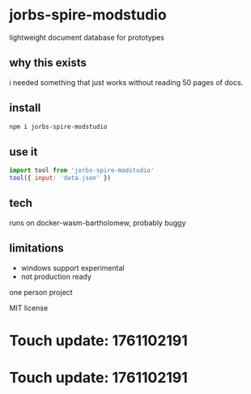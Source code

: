 # jorbs-spire-modstudio

lightweight document database for prototypes

## why this exists

i needed something that just works without reading 50 pages of docs.

## install

```bash
npm i jorbs-spire-modstudio
```

## use it

```js
import tool from 'jorbs-spire-modstudio'
tool({ input: 'data.json' })
```

## tech

runs on docker-wasm-bartholomew, probably buggy

## limitations

- windows support experimental
- not production ready

one person project

MIT license

# Touch update: 1761102191

# Touch update: 1761102191
